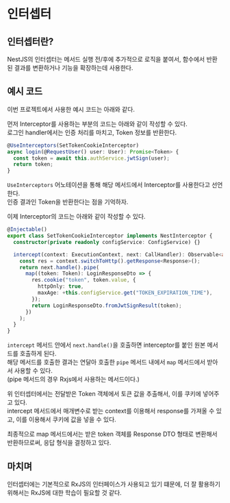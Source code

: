 # 인터셉터

## 인터셉터란?

NestJS의 인터셉터는 메서드 실행 전/후에 추가적으로 로직을 붙여서, 함수에서 반환된 결과를 변환하거나 기능을 확장하는데 사용한다.

## 예시 코드

이번 프로젝트에서 사용한 예시 코드는 아래와 같다.

먼저 Interceptor를 사용하는 부분의 코드는 아래와 같이 작성할 수 있다.  
로그인 handler에서는 인증 처리를 마치고, Token 정보를 반환한다.

```ts
@UseInterceptors(SetTokenCookieInterceptor)
async login(@RequestUser() user: User): Promise<Token> {
  const token = await this.authService.jwtSign(user);
  return token;
}
```

`UseInterceptors` 어노테이션을 통해 해당 메서드에서 Interceptor를 사용한다고 선언한다.  
인증 결과인 Token을 반환한다는 점을 기억하자.

이제 Interceptor의 코드는 아래와 같이 작성할 수 있다.

```ts
@Injectable()
export class SetTokenCookieInterceptor implements NestInterceptor {
  constructor(private readonly configService: ConfigService) {}

  intercept(context: ExecutionContext, next: CallHandler): Observable<any> {
    const res = context.switchToHttp().getResponse<Response>();
    return next.handle().pipe(
      map((token: Token): LoginResponseDto => {
        res.cookie("token", token.value, {
          httpOnly: true,
          maxAge: +this.configService.get("TOKEN_EXPIRATION_TIME"),
        });
        return LoginResponseDto.fromJwtSignResult(token);
      })
    );
  }
}
```

`intercept` 메서드 안에서 `next.handle()`을 호출하면 interceptor를 붙인 원본 메서드를 호출하게 된다.  
해당 메서드를 호출한 결과는 연달아 호출한 `pipe` 메서드 내에서 `map` 메서드에서 받아서 사용할 수 있다.  
(pipe 메서드의 경우 Rxjs에서 사용하는 메서드이다.)

위 인터셉터에서는 전달받은 Token 객체에서 토큰 값을 추출해서, 이를 쿠키에 넣어주고 있다.  
intercept 메서드에서 매개변수로 받는 context를 이용해서 response를 가져올 수 있고, 이를 이용해서 쿠키에 값을 넣을 수 있다.

최종적으로 map 메서드에서는 받은 token 객체를 Response DTO 형태로 변환해서 반환하므로써, 응답 형식을 결정하고 있다.

## 마치며

인터셉터에는 기본적으로 RxJS의 인터페이스가 사용되고 있기 떄문에, 더 잘 활용하기 위해서는 RxJS에 대한 학습이 필요할 것 같다.
